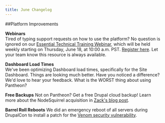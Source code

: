 ```yaml
---
title: June Changelog
---
```

##Platform Improvements

**Webinars**  
Tired of typing support requests on how to use the platform? No question is ignored on our [Essential Technical Training Webinar](https://pantheon.io/resources/june-training-build-drupal-and-wordpress-sites-pantheon), which will be held weekly  starting on Thursday, June 18, at 10:00 a.m. PST. [Register here](https://pantheon.io/resources/june-training-build-drupal-and-wordpress-sites-pantheon). Let your team know this resource is always available.

**Dashboard Load Times**  
We've been optimizing Dashboard load times, specifically for the Site Dashboard. Things are looking much better. Have you noticed a difference? We'd love to hear your feedback. What is the WORST thing about using Pantheon?

**Free Backups**
Not on Pantheon? Get a free Drupal cloud backup! Learn more about the NodeSquirrel acquisition in [Zack's blog post](https://pantheon.io/blog/why-pantheon-bought-nodesquirrel).

**Barrel Roll Reboots**
We did an emergency reboot of all servers during DrupalCon to install a patch for the [Venom security vulnerability](http://venom.crowdstrike.com/).
